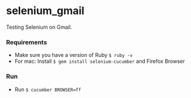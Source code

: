 # selenium_gmail
Testing Selenium on Gmail. 

### Requirements
- Make sure you have a version of Ruby `$ ruby -v`
- For mac: Install `$ gem install selenium-cucumber` and Firefox Browser

### Run
- Run `$ cucumber BROWSER=ff`